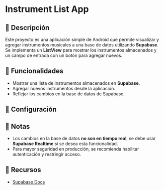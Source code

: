 # Instrument List App

## 📌 Descripción
Este proyecto es una aplicación simple de Android que permite visualizar y agregar instrumentos musicales a una base de datos utilizando **Supabase**. Se implementa un **ListView** para mostrar los instrumentos almacenados y un campo de entrada con un botón para agregar nuevos.

## 🚀 Funcionalidades
- Mostrar una lista de instrumentos almacenados en **Supabase**.
- Agregar nuevos instrumentos desde la aplicación.
- Reflejar los cambios en la base de datos de Supabase.

## 🔧 Configuración
### 

## 📖 Notas
- Los cambios en la base de datos **no son en tiempo real**, se debe usar **Supabase Realtime** si se desea esta funcionalidad.
- Para mayor seguridad en producción, se recomienda habilitar autenticación y restringir acceso.

## 📌 Recursos
- [Supabase Docs](https://supabase.com/docs)


